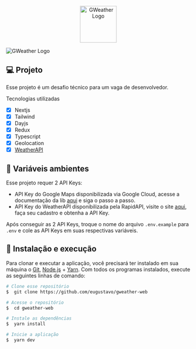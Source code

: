 <p  align="center">
	<img  alt="GWeather Logo"  src="https://github.com/eugustavo/github-badges/assets/25755550/3ad4ee05-7271-4063-94af-a7cb1c233abe"  width="100px" />
</p>



<div>
	<img  alt="GWeather Logo"  src="https://github.com/eugustavo/gweather-web/assets/25755550/5a810141-1718-42aa-8182-a9a22b3866e5" />
</div>

## 💻 Projeto
Esse projeto é um desafio técnico para um vaga de desenvolvedor.

Tecnologias utilizadas

 - [x] Nextjs
 - [x] Tailwind
 - [x] Dayjs
 - [x] Redux
 - [x] Typescript
 - [x] Geolocation
 - [x] [WeatherAPI](https://rapidapi.com/weatherapi/api/weatherapi-com/)
  
## 🔐 Variáveis ambientes
Esse projeto requer 2 API Keys:

 - API Key do Google Maps disponibilizada via Google Cloud, acesse a documentação da lib [aqui](https://tintef.github.io/react-google-places-autocomplete/) e siga o passo a passo.
 - API Key do WeatherAPI disponibilizada pela RapidAPI, visite o site [aqui](https://rapidapi.com/weatherapi/api/weatherapi-com/), faça seu cadastro e obtenha a API Key.

Após conseguir as 2 API Keys, troque o nome do arquivo `.env.example` para `.env` e cole as API Keys em suas respectivas variáveis.

## 🚀 Instalação e execução

Para clonar e executar a aplicação, você precisará ter instalado em sua máquina o [Git](https://git-scm.com), [Node.js](https://nodejs.org) + [Yarn](https://yarnpkg.com). Com todos os programas instalados, execute as seguintes linhas de comando:

```bash
# Clone esse repositório
$  git clone https://github.com/eugustavo/gweather-web

# Acesse o repositório
$  cd gweather-web

# Instale as dependências
$  yarn install

# Inicie a aplicação
$  yarn dev
```
